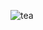 ![tea](https://user-images.githubusercontent.com/78714307/157451219-6b23aea0-fbd1-466c-8526-ee6b274158bc.png)
